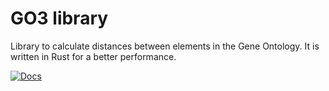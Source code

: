 # GO3 library

Library to calculate distances between elements in the Gene Ontology. It is written in Rust for a better performance.

[![Docs](https://mellandd.github.io/GO3)](https://mellandd.github.io/GO3)